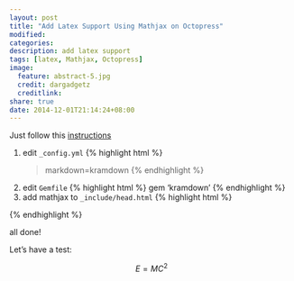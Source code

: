 ```yaml
---
layout: post
title: "Add Latex Support Using Mathjax on Octopress"
modified:
categories: 
description: add latex support 
tags: [latex, Mathjax, Octopress]
image:
  feature: abstract-5.jpg
  credit: dargadgetz
  creditlink:
share: true
date: 2014-12-01T21:14:24+08:00
---
```



Just follow this [instructions](http://www.idryman.org/blog/2012/03/10/writing-math-equations-on-octopress/ )

1. edit `_config.yml`
    {% highlight html %}
    >markdown=kramdown
    {% endhighlight %}
2. edit `Gemfile`
    {% highlight html %}
    gem ‘kramdown’
    {% endhighlight %}
3. add mathjax to `_include/head.html`
{% highlight html %}
<!-- mathjax config similar to math.stackexchange -->
<script type="text/x-mathjax-config">
MathJax.Hub.Config({
  jax: ["input/TeX", "output/HTML-CSS"],
  tex2jax: {
    inlineMath: [ ['$', '$'] ],
    displayMath: [ ['$$', '$$']],
    processEscapes: true,
    skipTags: ['script', 'noscript', 'style', 'textarea', 'pre', 'code']
  },
  messageStyle: "none",
  "HTML-CSS": { preferredFont: "TeX", availableFonts: ["STIX","TeX"] }
});
</script>
<script src="http://cdn.mathjax.org/mathjax/latest/MathJax.js?config=TeX-AMS_HTML" type="text/javascript"></script>
{% endhighlight %}

all done!

Let’s have a test:

$$
E=MC^2
$$
